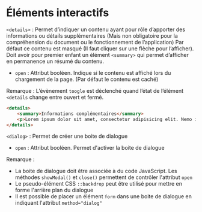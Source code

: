 # Éléments interactifs

`<details>` : Permet d’indiquer un contenu ayant pour rôle d’apporter des informations ou détails supplémentaires (Mais non obligatoire pour la compréhension du document ou le fonctionnement de l’application) Par défaut ce contenu est masqué (Il faut cliquer sur une flèche pour l’afficher). Doit avoir pour premier enfant un élément `<summary>` qui permet d’afficher en permanence un résumé du contenu.

- `open` : Attribut booléen. Indique si le contenu est affiché lors du chargement de la page. (Par défaut le contenu est caché)

Remarque : L’évènement `toogle` est déclenché quand l’état de l’élément `<details` change entre ouvert et fermé.

```html
<details>
	<summary>Informations complémentaires</summary>
	<p>Lorem ipsum dolor sit amet, consectetur adipisicing elit. Nemo iste natus veritatis ipsam culpa et consectetur corporis quasi laudantium, atque, iusto amet voluptates. </p>
</details>
```

`<dialog>` : Permet de créer une boite de dialogue

- `open` : Attribut booléen. Permet d'activer la boite de dialogue

Remarque :

- La boite de dialogue doit être associée à du code JavaScript. Les méthodes `showModal()` et `close()` permettent de contrôler l'attribut `open`
- Le pseudo-élément CSS `::backdrop` peut être utilisé pour mettre en forme l'arrière plan du dialogue
- Il est possible de placer un élément `form` dans une boite de dialogue en indiquant l'attribut `method="dialog"`
